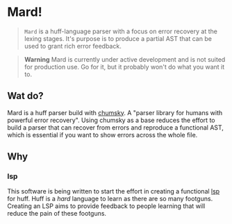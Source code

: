 # Mard!

> `Mard` is a huff-language parser with a focus on error recovery at the lexing stages. It's purpose is to produce a partial AST that can be used to grant rich error feedback.

> **Warning**
> Mard is currently under active development and is not suited for production use. Go for it, but it probably won't do what you want it to.

## Wat do?

Mard is a huff parser build with [chumsky]("https://github.com/zesterer/chumsky"). A "parser library for humans with powerful error recovery". Using chumsky as a base reduces the effort to build a parser that can recover from errors and reproduce a functional AST, which is essential if you want to show errors across the whole file.

## Why

### lsp

This software is being written to start the effort in creating a functional [lsp]("https://microsoft.github.io/language-server-protocol/") for huff. Huff is a _hard_ language to learn as there are so many footguns. Creating an LSP aims to provide feedback to people learning that will reduce the pain of these footguns.
